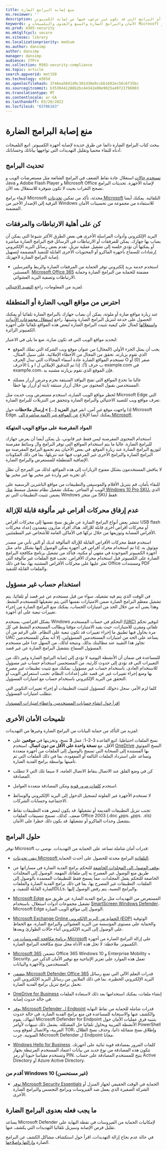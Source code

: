```yaml
---
title: منع إصابة البرامج الضارة
ms.reviewer: ''
description: تعرف على الخطوات التي يمكنك اتخاذها للمساعدة في منع البرامج الضارة أو البرامج التي قد تكون غير مرغوب فيها من إصابة الكمبيوتر.
keywords: الأمان والبرامج الضارة والمنع والعدوى والتلميحات و Microsoft و MMPC و مركز الحماية من البرامج الضارة لـ Microsoft و الفيروسات و طروادة و الفيروسات المتنقلة و إيقافها و منعها و فحصها بالكامل و فيروسها و تجنب البرامج الضارة و تجنب فيروس طروادة و تجنب الفيروسات و الفيروسات و الكشف عنها و برامج الأمان و برامج الحماية من الفيروسات و التحديثات و كيفية عمل البرامج الضارة و كيفية عمل الفيروسات و جدار الحماية و تشغيل و امتيازات المستخدم و الحد و منعه و WDSI و MMPC مركز الحماية من البرامج الضارة لـ Microsoft
ms.prod: m365-security
ms.mktglfcycl: secure
ms.sitesec: library
ms.localizationpriority: medium
ms.author: dansimp
author: dansimp
manager: dansimp
audience: ITPro
ms.collection: M365-security-compliance
ms.topic: article
search.appverid: met150
ms.technology: m365d
ms.openlocfilehash: 3746ea5041d9c301d30e9ccbb1602ec56c6f35bc
ms.sourcegitcommit: b3530441288b2bc44342e00e9025a49721796903
ms.translationtype: MT
ms.contentlocale: ar-SA
ms.lasthandoff: 03/20/2022
ms.locfileid: "63706163"
---
```

# <a name="prevent-malware-infection"></a>منع إصابة البرامج الضارة

يبحث كتاب البرامج الضارة دائما عن طرق جديدة لإصابة أجهزة الكمبيوتر. اتبع التلميحات أدناه للبقاء محميا وتقليل التهديدات التي تواجهها بياناتك وحساباتك.

## <a name="keep-software-up-to-date"></a>تحديث البرامج

[تستخدم حالات](exploits-malware.md) استغلال عادة نقاط الضعف في البرامج الشائعة مثل مستعرضات الويب و Java و Adobe Flash Player و Microsoft Office لإصابة الأجهزة. تحديثات البرامج تصحح الثغرات بحيث لا تكون متوفرة للاستغلال بعد الآن.

لإبقاء برامج Microsoft محدثة، تأكد من تمكين [تحديثات Microsoft](https://support.microsoft.com/help/12373/windows-update-faq) التلقائية. يمكنك أيضا الترقية إلى الإصدار الأخير من Windows للاستفادة من مجموعة من تحسينات الأمان المضمنة.

## <a name="be-wary-of-links-and-attachments"></a>كن على أهلية الارتباطات والمرفقات

البريد الإلكتروني وأدوات المراسلة الأخرى هي بعض الطرق الأكثر شيوعا التي يمكن أن يصاب بها جهازك. يمكن للمرفقات أو الارتباطات في الرسائل فتح البرامج الضارة مباشرة أو يمكنها أن تؤدي خلسة إلى تشغيل عملية تنزيل. تقدم بعض رسائل البريد الإلكتروني إرشادات للسماح بأجهزة الماكرو أو المحتويات الأخرى القابلة للتنفيذ المصممة لتسهيل إصابة البرامج الضارة لأجهزتك.

* استخدم خدمة بريد إلكتروني توفر الحماية من المرفقات الضارة والربط والمرسلين المسيئين. [Microsoft Office 365](/microsoft-365/security/office-365-security/anti-spam-and-anti-malware-protection) مضمنة للحماية من البرامج الضارة وحماية الارتباطات وتصفية البريد العشوائي.

لمزيد من المعلومات، راجع [التصيد الاحتيالي](phishing.md).

## <a name="watch-out-for-malicious-or-compromised-websites"></a>احترس من مواقع الويب الضارة أو المتطفلة

عند زيارة مواقع ضارة أو ملوثة، يمكن أن يصاب جهازك بالبرامج الضارة تلقائيا أو يمكنك الحصول على خدعة لتنزيل البرامج الضارة وتثبيتها. راجع [استغلال مجموعات الأدوات واستغلالها](exploits-malware.md) كمثال على كيفية تثبيت البرامج الضارة لبعض هذه المواقع تلقائيا على أجهزة الكمبيوتر الزائرة.

لتحديد مواقع الويب التي قد تكون ضارة، ضع ما يلي في الاعتبار:

* يجب أن يمثل الجزء الأولي (المجال) من عنوان موقع ويب الشركة التي تملك الموقع الذي تقوم بزيارته. تحقق من المجال من الأخطاء الإملائية. على سبيل المثال، تستخدم المواقع الضارة عادة أسماء المجالات التي تبدل الحرف O صفر (0) أو الأحرف L و I ب حرف (1). إذا تم التدقيق<span></span> الإملائي ل example.com في examp1e.com<span></span>، فإن الموقع الذي تقوم بزيارته مشتبه به.

* غالبا ما تخدع المواقع التي تفتح النوافذ المنبثقة بحزم وعرض أزرار مضللة المستخدمين بقبول المحتوى من خلال أزرار منبثقة ثابتة أو أزرار بها خطأ.

لحظر مواقع الويب الضارة، استخدم مستعرض ويب حديث [](https://www.microsoft.com/windows/microsoft-edge?ocid=cx-wdsi-articles) مثل Microsoft Edge التي تعرف مواقع ويب للتصيد الاحتيالي والبرامج الضارة وتتحقق من التنزيلات للبرامج الضارة.

إذا واجهت موقع غير آمن، انقر فوق **المزيد [...] > إرسال ملاحظات** حول Microsoft Edge. يمكنك أيضا الإبلاغ [عن المواقع غير الآمنة مباشرة إلى Microsoft](https://www.microsoft.com/wdsi/support/report-unsafe-site).

### <a name="pirated-material-on-compromised-websites"></a>المواد المقرصنة على مواقع الويب المتهكة

استخدام المحتوى المقرصنة ليس فقط غير قانوني، بل يمكن أيضا أن يعرض جهازك للبرامج الضارة. غالبا ما يتم استخدام المواقع التي توفر البرامج وال وسائط مقرصنة لتوزيع البرامج الضارة عند زيارة الموقع. في بعض الأحيان يتم تجميع البرامج المقرصنة مع البرامج الضارة والبرامج الأخرى غير المرغوب فيها عند تنزيلها، بما في ذلك المكونات الإضافية المتطفلة للمستعرض والبرامج الضارة.

لا يناقش المستخدمون بشكل مفتوح الزيارات إلى هذه المواقع، لذلك من المرجح أن تظل أي تجربة غير واردة غير مخبر بها غير مخبر بها.

للبقاء بأمان، قم بتنزيل الأفلام والموسيقى والتطبيقات من مواقع الناشرين الرسمية على الويب أو المتاجر. يمكنك تشغيل نظام تشغيل مبسط [مثل Windows 10 Pro SKU،](https://www.microsoft.com/windows/s-mode) الذي يضمن تثبيت التطبيقات التي تم Windows من متجر SKU فقط.

## <a name="dont-attach-unfamiliar-removable-drives"></a>عدم إرفاق محركات أقراص غير مألوفة قابلة للإزالة

تنتشر بعض أنواع البرامج الضارة عن طريق نسخ نفسها إلى محركات أقراص USB flash أو محركات أقراص أخرى قابلة للإزالة. هناك أفراد ضارون يتعمدون إعداد محركات الأقراص المصابة وتوزيعها من خلال تركها في الأماكن العامة للأشخاص غير المطمئنين.

استخدم فقط محركات الأقراص القابلة للإزالة المألوفة لديك أو التي تأتي من مصدر موثوق به. إذا تم استخدام محرك أقراص في أجهزة يمكن الوصول إليها بشكل عام، مثل أجهزة الكمبيوتر الموجودة في مقهى أو مكتبة، فتأكد من تشغيل برنامج مكافحة البرامج الضارة على الكمبيوتر قبل استخدام محرك الأقراص. تجنب فتح الملفات غير مألوفة التي تعثر عليها على محركات الأقراص المشتبه بها، بما في ذلك Office ومستندات PDF والملفات القابلة للتنفيذ.

## <a name="use-a-non-administrator-account"></a>استخدام حساب غير مسؤول

في الوقت الذي يتم فيه تشغيله، سواء من قبل مستخدم عن غير قصد أو تلقائيا، يتم تشغيل معظم البرامج الضارة ضمن الامتيازات نفسها التي يتم تشغيلها للمستخدم النشط. وهذا يعني أنه من خلال الحد من امتيازات الحساب، يمكنك منع البرامج الضارة من إجراء تغييرات تبعية على أي أجهزة.

بشكل افتراضي، يستخدم Windows التحكم في حساب المستخدم [(UAC)](/windows/security/identity-protection/user-account-control/user-account-control-overview.md) لتوفير تحكم تلقائي ومقرن للامتيازات، حيث يقيد الامتيازات مؤقتا ويطالب المستخدم النشط في كل مرة يحاول فيها تطبيق ما إجراء تغييرات قد تكون تبعية على النظام. على الرغم من أن UAC يساعد على الحد من امتيازات المستخدمين المسؤولين، إلا أنه يمكن للمستخدمين تجاوز هذا التقييد عند مطالبتك بذلك. ونتيجة لذلك، من السهل جدا على مستخدم المسؤول السماح بتشغيل البرامج الضارة عن غير قصد.

للمساعدة في ضمان أن الأنشطة اليومية لا تؤدي إلى إصابة البرامج الضارة وغير ذلك من التغييرات التي قد تؤدي إلى حدوث كارثية، من المستحسن استخدام حساب غير مسؤول للاستخدام العادي. باستخدام حساب غير مسؤول، يمكنك منع تثبيت تطبيقات غير مصرح بها ومنع إجراء تغييرات غير عن قصد على إعدادات النظام. تجنب استعراض الويب أو التحقق من البريد الإلكتروني باستخدام حساب مع امتيازات المسؤول.

كلما لزم الأمر، سجل دخولك كمسؤول لتثبيت التطبيقات أو إجراء تغييرات التكوين التي تتطلب امتيازات المسؤول.

[اقرأ حول إنشاء حسابات المستخدمين وإعطاء امتيازات المسؤول](https://support.microsoft.com/help/4026923/windows-create-a-local-user-or-administrator-account-in-windows-10)

## <a name="other-safety-tips"></a>تلميحات الأمان الأخرى

لمزيد من التأكد من حماية البيانات من البرامج الضارة وغيرها من التهديدات:

* نسخ الملفات احتياطيا. اتبع القاعدة 3-2-1: عمل **3** نسخ، وتخزينها في **موقعين** على الأقل، مع **نسخة واحدة على الأقل من دون اتصال**. استخدم [OneDrive](https://onedrive.live.com/about) النسخ الموثوق بها المستندة إلى السحابة التي تسمح بالوصول إلى الملفات من أجهزة متعددة وتساعد على استرداد الملفات التالفة أو المفقودة، بما في ذلك الملفات التي تم تأمينها بواسطة برامج الفدية الضارة.

* كن في وضع القلق عند الاتصال بنقاط الاتصال العامة، لا سيما تلك التي لا تتطلب المصادقة.

* استخدم [كلمات مرور قوية](https://support.microsoft.com/help/12410/microsoft-account-help-protect-account) ومكن المصادقة متعددة العوامل.

* لا تستخدم الأجهزة غير الملوثة لتسجيل الدخول إلى البريد الإلكتروني والوسائط الاجتماعية وحسابات الشركات.

* تجنب تنزيل التطبيقات القديمة أو تشغيلها. قد يكون لبعض هذه التطبيقات نقاط ضعف. كذلك، تسمح تنسيقات الملفات Office 2003 (.doc وpps. وpps. .xls) بتشغيل وحدات الماكرو أو تشغيلها. قد يكون ذلك خطرا على الأمان.

## <a name="software-solutions"></a>حلول البرامج

توفر Microsoft قدرات أمان شاملة تساعد على الحماية من التهديدات. نوصي ب:

* [تبقي تحديثات Microsoft التلقائية](https://support.microsoft.com/help/12373/windows-update-faq) البرامج محدثة للحصول على أحدث الحماية.

* [يوقف الوصول إلى المجلدات الخاضعة](/microsoft-365/security/defender-endpoint/enable-controlled-folders) للتحكم برامج الفدية الضارة في مساراتها عن طريق منع الوصول غير المصرح به إلى ملفاتك المهمة. الوصول إلى المجلدات الخاضعة للتحكم يقفل المجلدات، مما يسمح فقط للتطبيقات المعتمدة بالوصول إلى الملفات. التطبيقات غير المصرح بها، بما في ذلك برامج الفدية الضارة والملفات الضارة القابلة للتنفيذ، وDLLs، والبرامج النصية، يتم رفض الوصول إليها.

* [Microsoft Edge](/microsoft-edge/deploy/index) المستعرض من التهديدات مثل برامج الفدية الضارة عن طريق منع تشغيل مجموعات أدوات استغلال. باستخدام [SmartScreen Windows Defender](/microsoft-edge/deploy/index)، Microsoft Edge الوصول إلى مواقع الويب الضارة.

* [Microsoft Exchange Online الحماية من البريد الإلكتروني (EOP)](https://products.office.com/exchange/exchange-email-security-spam-protection) الوثوقية والحماية على مستوى المؤسسة من البريد العشوائي والبرامج الضارة، مع الحفاظ على الوصول إلى البريد الإلكتروني أثناء حالات الطوارئ وبعدها.

* [برنامج مكافحة الفيروسات من Microsoft](safety-scanner-download.md) على إزالة البرامج الضارة من أجهزة الكمبيوتر. ملاحظة: لا تحل هذه الأداة محل منتج مكافحة البرامج الضارة.

* [Microsoft 365](/microsoft-365/enterprise/) تتضمن Office 365 Windows 10 و Enterprise Mobility + Security. تعمل هذه الموارد على تعزيز الإنتاجية مع توفير الأمان الذكي عبر المستخدمين والأجهزة والبيانات.

* [يتضمن Microsoft Defender Office 365](/office365/servicedescriptions/office-365-advanced-threat-protection-service-description) قدرات التعلم الآلي التي تمنع رسائل البريد الإلكتروني الخطيرة، بما في ذلك الملايين من رسائل البريد الإلكتروني التي تحمل برامج تنزيل برامج الفدية الضارة.

* [OneDrive for Business](https://support.office.com/article/restore-a-previous-version-of-a-file-in-onedrive-159cad6d-d76e-4981-88ef-de6e96c93893?ui=en-US&rs=en-US&ad=US) إنشاء ملفات، يمكنك استخدامها بعد ذلك لاستعادة الملفات في حالة حدوث إصابة.

* [يوفر Microsoft Defender ل Endpoint](/microsoft-365/security/defender-endpoint/microsoft-defender-endpoint) قدرات شاملة للحماية من نقاط النهاية والكشف عنها والاستجابة للمساعدة في منع برامج الفدية الضارة. في حالة حدوث انتهاك، يقوم Microsoft Defender for Endpoint بتنبيه فرق عمليات الأمان حول الأنشطة المريبة ويحاول تلقائيا حل المشكلة. يشمل ذلك تنبيهات لأوامر PowerShell المريبة، والاتصال لموقع ويب TOR، وإطلاق نسخ متماثلة ذاتيا، وحذف نسخ الظلال الصوتية. جرب Microsoft Defender ل Endpoint مجانا.

* [Windows Hello for Business](/windows/security/identity-protection/hello-for-business/hello-identity-verification.md) كلمات المرور بمصادقة قوية ثنائية على أجهزتك. تتكون هذه المصادقة من نوع جديد من بيانات اعتماد المستخدم المرتبطة بجهاز وتستخدم مقياسا حيويا أو رمز PIN. يتيح للمستخدم المصادقة على حساب Active Directory أو Azure Active Directory.

### <a name="earlier-than-windows-10-not-recommended"></a>أقدم من Windows 10 (غير مستحسن)

* [توفر Microsoft Security Essentials](https://www.microsoft.com/download/details.aspx?id=5201) الحماية في الوقت الحقيقي لجهاز المنزل أو الشركة الصغيرة الذي يعمل ضد الفيروسات وبرامج التجسس والبرامج الضارة الأخرى.

## <a name="what-to-do-with-a-malware-infection"></a>ما يجب فعله بعدوى البرامج الضارة

يساعد Microsoft Defender لإمكانيات الحماية من الفيروسات في نقطة النهاية على تقليل فرص الإصابة وسيزيل تلقائيا التهديدات التي يكشف عنها.

في حالة عدم نجاح إزالة التهديدات، اقرأ حول استكشاف مشاكل الكشف عن البرامج الضارة [وإزالتها وإصلاحها](https://support.microsoft.com/help/4466982/windows-10-troubleshoot-problems-with-detecting-and-removing-malware).